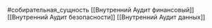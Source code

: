 #собирательная_сущность 
[[Внутренний Аудит  финансовый]]
[[Внутренний Аудит безопасности]]
[[Внутренний Аудит данных]]